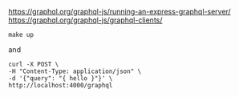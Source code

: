 https://graphql.org/graphql-js/running-an-express-graphql-server/
https://graphql.org/graphql-js/graphql-clients/

```
make up
```
and
```
curl -X POST \
-H "Content-Type: application/json" \
-d '{"query": "{ hello }"}' \
http://localhost:4000/graphql
```